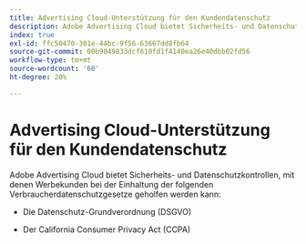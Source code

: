 ```yaml
---
title: Advertising Cloud-Unterstützung für den Kundendatenschutz
description: Adobe Advertising Cloud bietet Sicherheits- und Datenschutzkontrollen, mit denen Werbekunden bei der Einhaltung der Datenschutzgesetze für Verbraucher unterstützt werden.
index: true
exl-id: ffc50470-301e-44bc-9f56-63667dd8fb64
source-git-commit: 00b9049833dcf610fd1f4140ea26e40dbb02fd56
workflow-type: tm+mt
source-wordcount: '60'
ht-degree: 20%

---
```


# Advertising Cloud-Unterstützung für den Kundendatenschutz

Adobe Advertising Cloud bietet Sicherheits- und Datenschutzkontrollen, mit denen Werbekunden bei der Einhaltung der folgenden Verbraucherdatenschutzgesetze geholfen werden kann:

* Die Datenschutz-Grundverordnung (DSGVO)

* Der California Consumer Privacy Act (CCPA)
